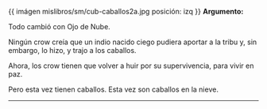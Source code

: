 {{ imágen mislibros/sm/cub-caballos2a.jpg posición: izq }} **Argumento:**




Todo cambió con Ojo de Nube.

Ningún crow creía que un indio nacido ciego pudiera aportar a la tribu y, sin embargo, lo hizo, y trajo a los caballos. 

Ahora, los crow tienen que volver a huir por su supervivencia, para vivir en paz. 

Pero esta vez tienen caballos. Esta vez son caballos en la nieve.


---



